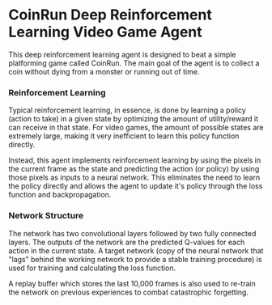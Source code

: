 # CoinRun Deep Reinforcement Learning Video Game Agent
This deep reinforcement learning agent is designed to beat a simple platforming game
called CoinRun. The main goal of the agent is to collect a coin without dying from a monster
or running out of time.


### Reinforcement Learning
Typical reinforcement learning, in essence, is done by learning a policy (action to take) in a given state
by optimizing the amount of utility/reward it can receive in that state. For video games, the amount of
possible states are extremely large, making it very inefficient to learn this policy function directly.


Instead, this agent implements reinforcement learning by using the pixels in the current frame as the
state and predicting the action (or policy) by using those pixels as inputs to a neural network. This
eliminates the need to learn the policy directly and allows the agent to update it's policy through
the loss function and backpropagation.




### Network Structure
The network has two convolutional layers followed by two fully connected layers. The outputs of the network
are the predicted Q-values for each action in the current state. A target network (copy of the neural
network that "lags" behind the working network to provide a stable training procedure) is used for training
and calculating the loss function.


A replay buffer which stores the last 10,000 frames is also used to re-train the network on previous experiences
to combat catastrophic forgetting.
